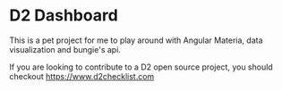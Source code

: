 # D2 Dashboard
This is a pet project for me to play around with Angular Materia, data visualization and bungie's api.

If you are looking to contribute to a D2 open source project, you should checkout https://www.d2checklist.com
